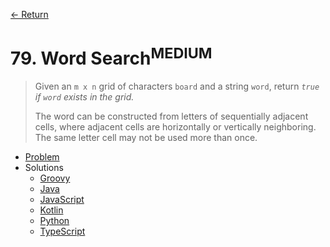 [&larr; Return](https://hanggrian.github.io/grind-leetcode/)

# 79. Word Search<sup>MEDIUM</sup>

> Given an `m x n` grid of characters `board` and a string `word`, return
  *`true` if `word` exists in the grid.*
>
> The word can be constructed from letters of sequentially adjacent cells, where
  adjacent cells are horizontally or vertically neighboring. The same letter
  cell may not be used more than once.

- [Problem](https://leetcode.com/problems/word-search/)
- Solutions
  - [Groovy](https://github.com/hanggrian/grind-leetcode/blob/main/groovy/src/main/groovy/problems1_100/WordSearch.groovy)
  - [Java](https://github.com/hanggrian/grind-leetcode/blob/main/java/src/main/java/problems1_100/WordSearch.java)
  - [JavaScript](https://github.com/hanggrian/grind-leetcode/blob/main/javascript/src/problems1_100/word-search.js)
  - [Kotlin](https://github.com/hanggrian/grind-leetcode/blob/main/kotlin/src/main/kotlin/problems1_100/WordSearch.kt)
  - [Python](https://github.com/hanggrian/grind-leetcode/blob/main/python/src/problems1_100/word_search.py)
  - [TypeScript](https://github.com/hanggrian/grind-leetcode/blob/main/typescript/src/problems1_100/word-search.ts)
